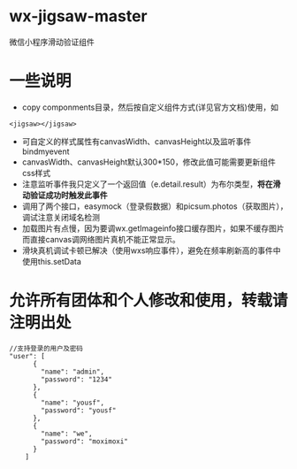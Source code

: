 # wx-jigsaw-master
微信小程序滑动验证组件

# 一些说明
- copy componments目录，然后按自定义组件方式(详见官方文档)使用，如
```
<jigsaw></jigsaw>
```
- 可自定义的样式属性有canvasWidth、canvasHeight以及监听事件bindmyevent
- canvasWidth、canvasHeight默认300*150，修改此值可能需要更新组件css样式
- 注意监听事件我只定义了一个返回值（e.detail.result）为布尔类型，**将在滑动验证成功时触发此事件**
- 调用了两个接口，easymock（登录假数据）和picsum.photos（获取图片），调试注意关闭域名检测
- 加载图片有点慢，因为要调wx.getImageinfo接口缓存图片，如果不缓存图片而直接canvas调网络图片真机不能正常显示。
- 滑块真机调试卡顿已解决（使用wxs响应事件），避免在频率刷新高的事件中使用this.setData

# 允许所有团体和个人修改和使用，转载请注明出处
```
//支持登录的用户及密码
"user": [
      {
        "name": "admin",
        "password": "1234"
      },
      {
        "name": "yousf",
        "password": "yousf"
      },
      {
        "name": "we",
        "password": "moximoxi"
      }
    ]
```


